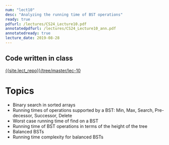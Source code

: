```yaml
---
num: "lect10"
desc: "Analyzing the running time of BST operations"
ready: true
pdfurl: /lectures/CS24_Lecture10.pdf
annotatedpdfurl: /lectures/CS24_Lecture10_ann.pdf
annotatedready: true
lecture_date: 2019-08-28
---
```


## Code written in class
[{{site.lect_repo}}/tree/master/lec-10]({{site.lect_repo}}/tree/master/lec-10)

# Topics

* Binary search in sorted arrays
* Running times of operations supported by a BST: Min, Max, Search, Pre-decessor, Successor, Delete
* Worst case running time of find on a BST
* Running time of BST operations in terms of the height of the tree
* Balanced BSTs
* Running time complexity for balanced BSTs